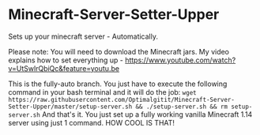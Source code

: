 # Minecraft-Server-Setter-Upper
Sets up your minecraft server - Automatically.

Please note: You will need to download the Minecraft jars.
My video explains how to set everything up - https://www.youtube.com/watch?v=UtSwlrQbiQc&feature=youtu.be

This is the fully-auto branch. You just have to execute the following command in your bash terminal and it will do the job:
`wget https://raw.githubusercontent.com/Optimalgitit/Minecraft-Server-Setter-Upper/master/setup-server.sh && ./setup-server.sh && rm setup-server.sh`
And that's it. You just set up a fully working vanilla Minecraft 1.14 server using just 1 command. HOW COOL IS THAT!
